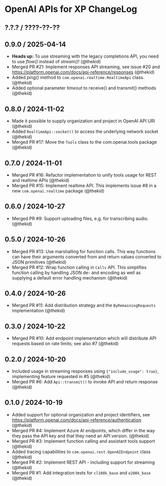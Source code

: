 OpenAI APIs for XP ChangeLog
========================================================================

## ?.?.? / ????-??-??

## 0.9.0 / 2025-04-14

* **Heads up:** To use streaming with the legacy completions API, you
  need to use *flow()* instead of *stream()*!
  (@thekid)
* Merged PR #21: Implement responses API streaming, see issue #20 and
  https://platform.openai.com/docs/api-reference/responses
  (@thekid)
* Added *ping()* method to `com.openai.realtime.RealtimeApi` class.
  (@thekid)
* Added optional parameter *timeout* to receive() and transmit() methods
  (@thekid)

## 0.8.0 / 2024-11-02

* Made it possible to supply organization and project in OpenAI API URI
  (@thekid)
* Added `RealtimeApi::socket()` to access the underlying network socket
  (@thekid)
* Merged PR #17: Move the `Tools` class to the com.openai.tools package
  (@thekid)

## 0.7.0 / 2024-11-01

* Merged PR #16: Refactor implementation to unify tools usage for REST
  and realtime APIs
  (@thekid)
* Merged PR #15: Implement realtime API. This implements issue #8 in a
  new `com.openai.realtime` package
  (@thekid)

## 0.6.0 / 2024-10-27

* Merged PR #9: Support uploading files, e.g. for transcribing audio.
  (@thekid)

## 0.5.0 / 2024-10-26

* Merged PR #13: Use marshalling for function calls. This way functions
  can have their arguments converted from and return values converted 
  to JSON primitives 
  (@thekid)
* Merged PR #12: Wrap function calling in `Calls` API. This simplifies
  function calling by handling JSON de- and encoding as well as supplying
  a default error handling mechanism
  (@thekid)

## 0.4.0 / 2024-10-26

* Merged PR #11: Add distribution strategy and the `ByRemainingRequests`
  implementation
  (@thekid)

## 0.3.0 / 2024-10-22

* Merged PR #10: Add endpoint implementation which will distribute API
  requests based on rate limits; see also #7
  (@thekid)

## 0.2.0 / 2024-10-20

* Included usage in streaming responses using `{"include_usage": true}`,
  implementing feature requested in #5
  (@thekid)
* Merged PR #6: Add `Api::transmit()` to invoke API and return response
  (@thekid)

## 0.1.0 / 2024-10-19

* Added support for optional organization and project identifiers, see
  https://platform.openai.com/docs/api-reference/authentication
  (@thekid)
* Merged PR #4: Implement Azure AI endpoints, which differ in the way
  they pass the API key and that they need an API version.
  (@thekid)
* Merged PR #3: Implement function calling and assistant tools support
  (@thekid)
* Added tracing capabilities to `com.openai.rest.OpenAIEndpoint` class
  (@thekid)
* Merged PR #2: Implement REST API - including support for streaming
  (@thekid)
* Merged PR #1: Add integration tests for `cl100k_base` and `o200k_base`
  (@thekid)